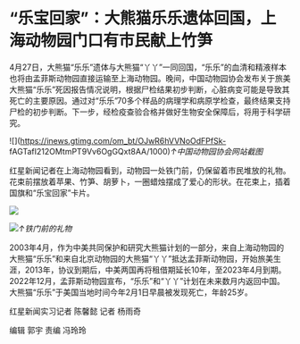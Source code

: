 # “乐宝回家”：大熊猫乐乐遗体回国，上海动物园门口有市民献上竹笋

4月27日，大熊猫“乐乐”遗体与大熊猫“丫丫”一同回国，“乐乐”的血清和精液样本也将由孟菲斯动物园直接运输至上海动物园。晚间，中国动物园协会发布关于旅美大熊猫“乐乐”死因报告情况说明，根据尸检结果初步判断，心脏病变可能是导致其死亡的主要原因。通过对“乐乐”70多个样品的病理学和病原学检查，最终结果支持尸检的初步判断。下一步，经检疫查验合格并做好生物安全保障后，将用于科学研究。

![](https://inews.gtimg.com/om_bt/OJwR6hVVNoOdFPfSk-
fAGTafI212OMtmPT9Vv6OgGQxt8AA/1000)_↑中国动物园协会网站截图_

红星新闻记者在上海动物园看到，动物园一处铁门前，仍保留着市民堆放的礼物。花束前摆放着苹果、竹笋、胡萝卜，一圈蜡烛摆成了爱心的形状。在花束上，插着国旗和“乐宝回家”卡片。

![](https://inews.gtimg.com/om_bt/OSy9xJEG0fy8BsYKCX1mrXeLAcDJNrtukGWHI1q5wTZKsAA/1000)

![](https://inews.gtimg.com/om_bt/Ox239oi65GUN6pn83TG36L7pv9n0duP1sCDSTiWYOIEPQAA/1000)_↑铁门前的礼物_

2003年4月，作为中美共同保护和研究大熊猫计划的一部分，来自上海动物园的大熊猫“乐乐”和来自北京动物园的大熊猫“丫丫”抵达孟菲斯动物园，开始旅美生涯，2013年，协议到期后，中美两国再将租借期延长10年，至2023年4月到期。2022年12月，孟菲斯动物园宣布，“乐乐”和“丫丫”计划在未来数月内返回中国。大熊猫“乐乐”于美国当地时间今年2月1日早晨被发现死亡，年龄25岁。

红星新闻实习记者 陈馨懿 记者 杨雨奇

编辑 郭宇 责编 冯玲玲

